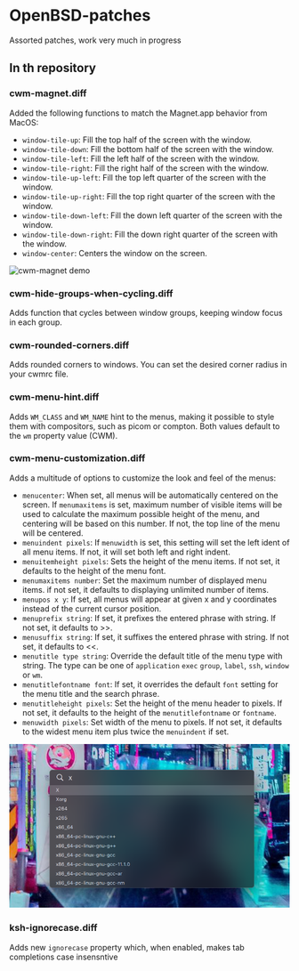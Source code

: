 # OpenBSD-patches
Assorted patches, work very much in progress

## In th repository

### cwm-magnet.diff

Added the following functions to match the Magnet.app behavior from MacOS:

* `window-tile-up`: Fill the top half of the screen with the window.
* `window-tile-down`: Fill the bottom half of the screen with the window.
* `window-tile-left`: Fill the left half of the screen with the window.
* `window-tile-right`: Fill the right half of the screen with the window.
* `window-tile-up-left`: Fill the top left quarter of the screen with the window.
* `window-tile-up-right`: Fill the top right quarter of the screen with the window.
* `window-tile-down-left`: Fill the down left quarter of the screen with the window.
* `window-tile-down-right`: Fill the down right quarter of the screen with the window.
* `window-center`: Centers the window on the screen.

![cwm-magnet demo](assets/cwm-magnet.gif)

### cwm-hide-groups-when-cycling.diff

Adds function that cycles between window groups, keeping window focus in each group.

### cwm-rounded-corners.diff

Adds rounded corners to windows. You can set the desired corner radius in your cwmrc file.

### cwm-menu-hint.diff

Adds `WM_CLASS`  and `WM_NAME` hint to the menus, making it possible to style them with compositors, such as picom or compton. Both values default to the `wm` property value (CWM).

### cwm-menu-customization.diff

Adds a multitude of options to customize the look and feel of the menus:

* `menucenter`: When set, all menus will be automatically centered on the screen.  If `menumaxitems` is set, maximum number of visible items will be used to calculate the maximum possible height of the menu, and centering will be based on this number. If not, the top line of the menu will be centered.
* `menuindent pixels`: If `menuwidth` is set, this setting will set the left ident of all menu items.  If not, it will set both left and right indent.
* `menuitemheight pixels`: Sets the height of the menu items. If not set, it defaults to the height of the menu font.
* `menumaxitems number`: Set the maximum number of displayed menu items. if not set, it defaults to displaying unlimited number of items.
* `menupos x y`: If set, all menus will appear at given x and y coordinates instead of the current cursor position.
* `menuprefix string`: If set, it prefixes the entered phrase with string.  If not set, it defaults to >>.
* `menusuffix string`: If set, it suffixes the entered phrase with string.  If not set, it defaults to <<.
* `menutitle type string`: Override the default title of the menu type with string.  The type can be one of `application` `exec` `group`, `label`, `ssh`, `window` or `wm`.
* `menutitlefontname font`: If set, it overrides the default `font` setting for the menu title and the search phrase.
* `menutitleheight pixels`: Set the height of the menu header to pixels.  If not set, it defaults to the height of the `menutitlefontname` or `fontname`.
* `menuwidth pixels`: Set width of the menu to pixels.  If not set, it defaults to the widest menu item plus twice the `menuindent` if set.

![cwm-menu-customization](assets/cwm-menu-customization.png)

### ksh-ignorecase.diff

Adds new `ignorecase` property which, when enabled, makes tab completions case insensntive
